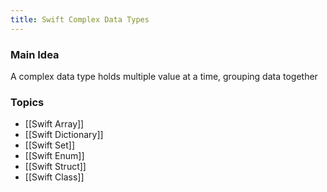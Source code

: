 ```yaml
---
title: Swift Complex Data Types
---
```


### Main Idea
A complex data type holds multiple value at a time, grouping data together 

### Topics
- [[Swift Array]]
- [[Swift Dictionary]]
- [[Swift Set]]
- [[Swift Enum]]
- [[Swift Struct]]
- [[Swift Class]]
